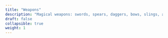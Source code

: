 ```yaml
---
title: "Weapons"
description: "Magical weapons: swords, spears, daggers, bows, slings, and more"
draft: false
collapsible: true
weight: 1
---
```

